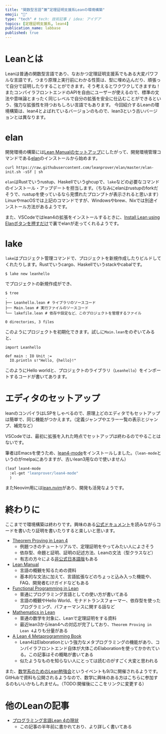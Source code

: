 ```yaml
---
title: "関数型言語”兼”定理証明支援系Leanの環境構築"
emoji: "🚀"
type: "tech" # tech: 技術記事 / idea: アイデア
topics: [定理証明支援系, lean4]
publication_name: labbase
published: true
---
```


# Leanとは #

Leanは普通の関数型言語であり、なおかつ定理証明支援系でもある大変パワフルな言語です。つまり原理上実行前にわかる性質は、型に埋め込んだり、頑張って自分で証明したりすることができます。そう考えるとワクワクしてきますね！
またコンパイラフロントエンドのAPIを自由にユーザーが使えるので、標準の文法や意味論とまったく同じレベルで自分の拡張を安全に仕込むことができるという、強力な拡張性を持つおもしろい言語でもあります。
今回紹介するLeanの環境構築は、lean4とよばれているバージョンのもので、lean3という古いバージョンとは異なります。

# elan #

開発環境の構築には[Lean Manualのセットアップ](https://leanprover.github.io/lean4/doc/setup.html#setting-up-lean)にしたがって、開発環境管理コマンドである[elan](https://github.com/leanprover/elan)のインストールから始めます。

``` shell
curl https://raw.githubusercontent.com/leanprover/elan/master/elan-init.sh -sSf | sh
```
`elan`はRustでいうrustup、Haskellでいうghcupで、`lake`などの必要なコマンドのインストール・アップデートを担当します。（ちなみにelanはrustupのforkだそうで、rustupを使っているなら見慣れたプロンプトが表示されると思います）
LinuxやmacOSでは上記のコマンドですが、Windowsやbrew、Nixでは別途インストール方法があるようです。

また、VSCodeではlean4の拡張をインストールするときに、[Install Lean using Elanボタンを押すだけ](https://leanprover.github.io/lean4/doc/quickstart.html)で裏でelanが走ってくれるようです。

# lake #
`lake`はプロジェクト管理コマンドで、プロジェクトを新規作成したりビルドしてくれたりします。Rustでいうcargo、Haskellでいうstackやcabalです。

``` shell
$ lake new leanhello
```
でプロジェクトの新規作成ができ、

``` shell
$ tree
.
├── Leanhello.lean # ライブラリのソースコード
├── Main.lean # 実行ファイルのソースコード
└── lakefile.lean # 依存や設定など、このプロジェクトを管理するファイル

0 directories, 3 files
```
このようにプロジェクトを初期化できます。試しに`Main.lean`をのぞいてみると、

``` lean
import Leanhello

def main : IO Unit :=
  IO.println s!"Hello, {hello}!"
```
このようにHello worldと、プロジェクトのライブラリ（`Leanhello`）をインポートするコードが書いてあります。

# エディタのセットアップ #
leanのコンパイラはLSPをしゃべるので、原理上どのエディタでもセットアップは簡単で、同じ機能がつかえます。（定義ジャンプやエラー一覧の表示とジャンプ、補完など）

VSCodeでは、最初に拡張を入れた時点でセットアップは終わるのでやることはないです。

筆者はEmacsを使うため、[lean4-mode](https://github.com/leanprover/lean4-mode)をインストールしました。（`lean-mode`というのがmelpaにありますが、古いlean3用なので使いません）

``` emacs-lisp:init.el
(leaf lean4-mode
  :el-get "leanprover/lean4-mode"
  )
```
またNeovim用には[lean.nvim](https://github.com/Julian/lean.nvim/)があり、開発も活発なようです。

# 終わりに #
ここまでで環境構築は終わりです。興味のある[公式ドキュメント](https://leanprover.github.io/documentation/)を読みながらコードを書いたり証明を書いたりすると楽しいと思います。


* [Theorem Proving in Lean 4](https://leanprover.github.io/theorem_proving_in_lean4/)
  * 例題つきのチュートリアルで、定理証明をやってみたい人によさそう
  * 依存型、命題と証明、証明の記述方法、Leanの文法（型クラスなど）
  * 有志の方々による[非公式日本語版](https://aconite-ac.github.io/theorem_proving_in_lean4_ja/introduction.html)もある
* [Lean Manual](https://leanprover.github.io/lean4/doc/)
  * 言語の概観を知るための資料
  * 基本的な文法に加えて、言語拡張などのちょっと込み入った機能や、FAQ、開発者むけガイドなどもある
* [Functional Programming in Lean](https://leanprover.github.io/functional_programming_in_lean/)
  * 普通にプログラミング言語としての使い方が書いてある
  * 言語の概観やHello World、モナドトランスフォーマー、依存型を使ったプログラミング、パフォーマンスに関する話など
* [Mathematics in Lean](https://leanprover-community.github.io/mathematics_in_lean/index.html)
  * 普通の数学を対象に、Leanで定理証明をする資料
  * 最近lean3からlean4への対応が完了しており、`Theorem Proving in Lean 4`よりも分量がある
* [A Lean 4 Metaprogramming Book](https://github.com/leanprover-community/lean4-metaprogramming-book)
  * Lean4はElaborationという強力なメタプログラミングの機能があり、コンパイラフロントエンド自体が大体このElaborationを使ってかかれている。この記事はその概略が書いてある
  * 似たようなものを知らない人にとっては読むのがすごく大変と思われる


また、[数学系のためのLean勉強会](https://haruhisa-enomoto.github.io/lean-math-workshop)というイベントも9/3に開催されるようです。GitHubで資料も公開されるようなので、数学に興味のある方はこちらに参加するのもいいかもしれません。（TODO:開催後にここをリンクに変更する）

# 他のLeanの記事 #

* [プログラミング言語Lean 4の現状](https://m-hiyama.hatenablog.com/entry/2022/12/31/183948)
  * この記事の半年前に書かれており、より詳しく書いてある
